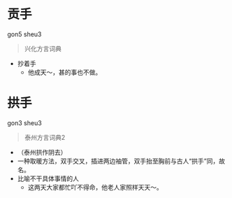 # 贡手
gon5 sheu3
> 兴化方言词典
- 抄着手
  - 他成天～，甚的事也不做。


# 拱手
gon3 sheu3
> 泰州方言词典2
- （泰州拱作阴去）
- 一种取暖方法，双手交叉，插进两边袖管，双手抬至胸前与古人“拱手”同，故名。
- 比喻不干具体事情的人
  - 这两天大家都忙吖不得命，他老人家照样天天～。
